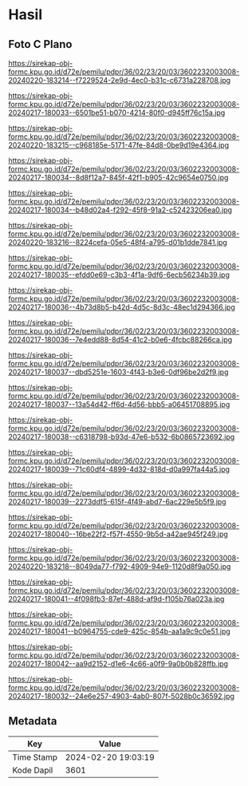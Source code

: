 # Hasil

## Foto C Plano

https://sirekap-obj-formc.kpu.go.id/d72e/pemilu/pdpr/36/02/23/20/03/3602232003008-20240220-183214--f7229524-2e9d-4ec0-b31c-c6731a228708.jpg

https://sirekap-obj-formc.kpu.go.id/d72e/pemilu/pdpr/36/02/23/20/03/3602232003008-20240217-180033--6501be51-b070-4214-80f0-d945ff76c15a.jpg

https://sirekap-obj-formc.kpu.go.id/d72e/pemilu/pdpr/36/02/23/20/03/3602232003008-20240220-183215--c968185e-5171-47fe-84d8-0be9d19e4364.jpg

https://sirekap-obj-formc.kpu.go.id/d72e/pemilu/pdpr/36/02/23/20/03/3602232003008-20240217-180034--8d8f12a7-845f-42f1-b905-42c9654e0750.jpg

https://sirekap-obj-formc.kpu.go.id/d72e/pemilu/pdpr/36/02/23/20/03/3602232003008-20240217-180034--b48d02a4-f292-45f8-91a2-c52423206ea0.jpg

https://sirekap-obj-formc.kpu.go.id/d72e/pemilu/pdpr/36/02/23/20/03/3602232003008-20240220-183216--8224cefa-05e5-48f4-a795-d01b1dde7841.jpg

https://sirekap-obj-formc.kpu.go.id/d72e/pemilu/pdpr/36/02/23/20/03/3602232003008-20240217-180035--efdd0e69-c3b3-4f1a-9df6-6ecb56234b39.jpg

https://sirekap-obj-formc.kpu.go.id/d72e/pemilu/pdpr/36/02/23/20/03/3602232003008-20240217-180036--4b73d8b5-b42d-4d5c-8d3c-48ec1d294366.jpg

https://sirekap-obj-formc.kpu.go.id/d72e/pemilu/pdpr/36/02/23/20/03/3602232003008-20240217-180036--7e4edd88-8d54-41c2-b0e6-4fcbc88266ca.jpg

https://sirekap-obj-formc.kpu.go.id/d72e/pemilu/pdpr/36/02/23/20/03/3602232003008-20240217-180037--dbd5251e-1603-4f43-b3e6-0df96be2d2f9.jpg

https://sirekap-obj-formc.kpu.go.id/d72e/pemilu/pdpr/36/02/23/20/03/3602232003008-20240217-180037--13a54d42-ff6d-4d56-bbb5-a06451708895.jpg

https://sirekap-obj-formc.kpu.go.id/d72e/pemilu/pdpr/36/02/23/20/03/3602232003008-20240217-180038--c6318798-b93d-47e6-b532-6b0865723692.jpg

https://sirekap-obj-formc.kpu.go.id/d72e/pemilu/pdpr/36/02/23/20/03/3602232003008-20240217-180039--71c60df4-4899-4d32-818d-d0a997fa44a5.jpg

https://sirekap-obj-formc.kpu.go.id/d72e/pemilu/pdpr/36/02/23/20/03/3602232003008-20240217-180039--2273ddf5-615f-4f49-abd7-6ac229e5b5f9.jpg

https://sirekap-obj-formc.kpu.go.id/d72e/pemilu/pdpr/36/02/23/20/03/3602232003008-20240217-180040--16be22f2-f57f-4550-9b5d-a42ae945f249.jpg

https://sirekap-obj-formc.kpu.go.id/d72e/pemilu/pdpr/36/02/23/20/03/3602232003008-20240220-183218--8049da77-f792-4909-94e9-1120d8f9a050.jpg

https://sirekap-obj-formc.kpu.go.id/d72e/pemilu/pdpr/36/02/23/20/03/3602232003008-20240217-180041--4f098fb3-87ef-488d-af9d-f105b76a023a.jpg

https://sirekap-obj-formc.kpu.go.id/d72e/pemilu/pdpr/36/02/23/20/03/3602232003008-20240217-180041--b0964755-cde9-425c-854b-aa1a9c9c0e51.jpg

https://sirekap-obj-formc.kpu.go.id/d72e/pemilu/pdpr/36/02/23/20/03/3602232003008-20240217-180042--aa9d2152-d1e6-4c66-a0f9-9a0b0b828ffb.jpg

https://sirekap-obj-formc.kpu.go.id/d72e/pemilu/pdpr/36/02/23/20/03/3602232003008-20240217-180032--24e6e257-4903-4ab0-807f-5028b0c36592.jpg


## Metadata

| Key        | Value               |
| ---------- | ------------------- |
| Time Stamp | 2024-02-20 19:03:19 |
| Kode Dapil | 3601                |



